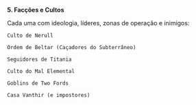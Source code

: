 **5. Facções e Cultos**

Cada uma com ideologia, líderes, zonas de operação e inimigos:

    Culto de Nerull

    Ordem de Beltar (Caçadores do Subterrâneo)

    Seguidores de Titania

    Culto do Mal Elemental

    Goblins de Two Fords

    Casa Vanthir (e impostores)

























